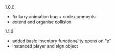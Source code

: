 1.0.0

- fix larry animation bug + code comments
- extend and organise collision

1.1.0

- added basic inventory functionality
	opens on "e"
- instanced player and sign object
